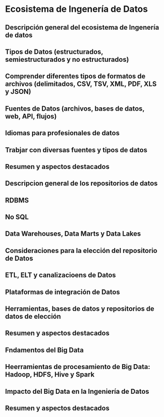 # Ecosistema de Ingenería de Datos

## Descripción general del ecosistema de Ingenería de datos 

## Tipos de Datos (estructurados, semiestructurados y no estructurados)

## Comprender diferentes tipos de formatos de archivos (delimitados, CSV, TSV, XML, PDF, XLS y JSON)

## Fuentes de Datos (archivos, bases de datos, web, API, flujos)

## Idiomas para profesionales de datos

## Trabjar con diversas fuentes y tipos de datos

## Resumen y aspectos destacados 

## Descripcion general de los repositorios de datos

## RDBMS

## No SQL

## Data Warehouses, Data Marts y Data Lakes

## Consideraciones para la elección del repositorio de Datos

## ETL, ELT y canalizacioens de Datos 

## Plataformas de integración de Datos 

## Herramientas, bases de datos y repositorios de datos de elección

## Resumen y aspectos destacados

## Fndamentos del Big Data

## Heerramientas de procesamiento de Big Data: Hadoop, HDFS, Hive y Spark


## Impacto del Big Data en la Ingeniería de Datos

## Resumen y aspectos destacados 
